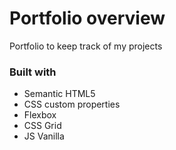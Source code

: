 # Portfolio overview
Portfolio to keep track of my projects

### Built with
- Semantic HTML5
- CSS custom properties
- Flexbox
- CSS Grid
- JS Vanilla
